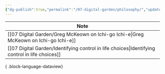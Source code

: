 ```yaml
---
{"dg-publish":true,"permalink":"/07-digital-garden/philosophy/","updated":"2025-04-08T08:27:39.838-07:00"}
---
```



| Note                                                                                              |
| ------------------------------------------------------------------------------------------------- |
| [[07 Digital Garden/Greg McKeown on Ichi-go Ichi-e\|Greg McKeown on Ichi-go Ichi-e]]           |
| [[07 Digital Garden/Identifying control in life choices\|Identifying control in life choices]] |

{ .block-language-dataview}
